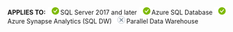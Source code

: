 <Token>**APPLIES TO:** ![yes](media/yes.png)SQL Server 2017 and later ![yes](media/yes.png)Azure SQL Database ![yes](media/yes.png)Azure Synapse Analytics (SQL DW) ![no](media/no.png)Parallel Data Warehouse </Token>